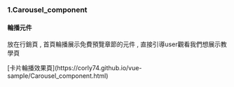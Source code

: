 <h3>1.Carousel_component</h3>
<h4>輪播元件</h4>
<p>放在行銷頁 , 首頁輪播展示免費預覽章節的元件 , 直接引導user觀看我們想展示教學頁</p>
[卡片輪播效果頁](https://corly74.github.io/vue-sample/Carousel_component.html)
